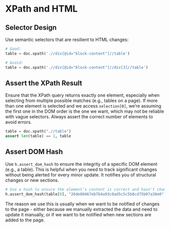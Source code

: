 # XPath and HTML

## Selector Design
Use semantic selectors that are resilient to HTML changes:

```python
# Good: 
table = doc.xpath('.//div[@id="block-content"]//table')

# Avoid:
table = doc.xpath('.//div[@id="block-content"]//div[3]//table')
```

## Assert the XPath Result
Ensure that the XPath query returns exactly one element, especially when selecting from multiple possible matches (e.g., tables on a page). If more than one element is selected and we access `selection[0]`, we’re assuming the first one in the DOM order is the one we want, which may not be reliable with vague selectors. Always assert the correct number of elements to avoid errors.

```python
table = doc.xpath(".//table")
assert len(table) == 1, table
```

## Assert DOM Hash
Use `h.assert_dom_hash` to ensure the integrity of a specific DOM element (e.g., a table). This is helpful when you need to track significant changes without being alerted for every minor update. It notifies you of structural changes or new sections.

```python
# Use a hash to ensure the element’s content is correct and hasn't changed unexpectedly.
h.assert_dom_hash(table[0], "26de80467eb7b4a93c0ad5c5c5b8cd75b07a38e0")
```

The reason we use this is usually when we want to be notified of changes to the page - either because we manually extracted the data and need to update it manually, or if we want to be notified when new sections are added to the page.